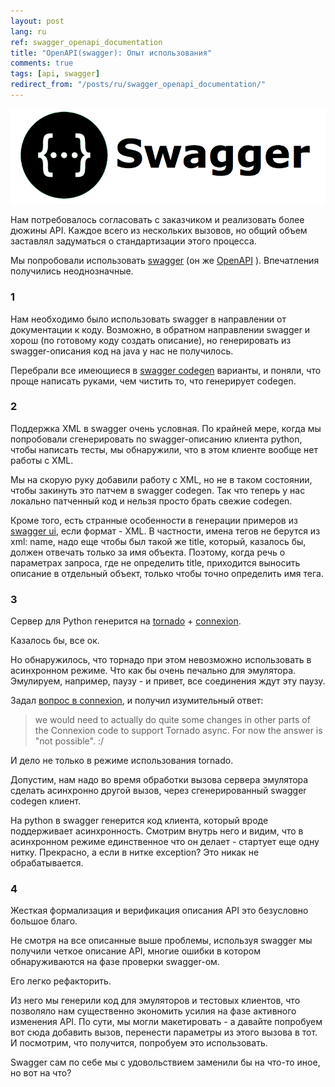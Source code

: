 ```yaml
---
layout: post
lang: ru
ref: swagger_openapi_documentation
title: "OpenAPI(swagger): Опыт использования"
comments: true
tags: [api, swagger]
redirect_from: "/posts/ru/swagger_openapi_documentation/"
---
```


![](/images/swagger.png)

Нам потребовалось согласовать с заказчиком и реализовать более дюжины API.
Каждое всего из нескольких вызовов, но общий объем заставлял задуматься о стандартизации этого процесса.

Мы попробовали использовать [swagger](http://swagger.io) (он же [OpenAPI](http://swagger.io/specification/) ).
Впечатления получились неоднозначные.

### 1
Нам необходимо было использовать swagger в направлении от документации к коду. Возможно, в обратном направлении
swagger и хорош (по готовому коду создать описание), но генерировать из swagger-описания код на java у нас не получилось.

Перебрали все имеющиеся в [swagger codegen](http://swagger.io/swagger-codegen/) варианты, и поняли, что проще написать
руками, чем чистить то, что генерирует codegen.

### 2
Поддержка XML в swagger очень условная. По крайней мере, когда мы попробовали сгенерировать по swagger-описанию
клиента python, чтобы написать тесты, мы обнаружили, что в этом клиенте вообще нет работы с XML.

Мы на скорую руку добавили работу с XML, но не в таком состоянии, чтобы закинуть это патчем в
swagger codegen.
Так что теперь у нас локально патченный код и нельзя просто брать свежие codegen.

Кроме того, есть странные особенности в генерации примеров из [swagger ui](http://swagger.io/swagger-ui/), если формат - XML.
В частности, имена тегов не берутся из xml: name, надо еще чтобы был такой же title, который, казалось бы,
должен отвечать только за имя объекта. Поэтому, когда речь о параметрах запроса, где не определить title,
приходится выносить описание в отдельный объект, только чтобы точно определить имя тега.

### 3
Сервер для Python генерится на [tornado](http://www.tornadoweb.org/en/stable/) +
[connexion](https://pypi.python.org/pypi/connexion).

Казалось бы, все ок.

Но обнаружилось, что торнадо при этом невозможно использовать в асинхронном режиме.
Что как бы очень печально для эмулятора. Эмулируем, например, паузу - и привет, все соединения ждут эту паузу.

Задал [вопрос в connexion](http://stackoverflow.com/questions/39172530/async-in-connexion-swagger-codegen-python-server-using-tornado/40628331#40628331),
и получил изумительный ответ:

> we would need to actually do quite some changes in other parts of the
> Connexion code to support Tornado async.
> For now the answer is "not possible". :/

И дело не только в режиме использования tornado.

Допустим, нам надо во время обработки вызова сервера эмулятора сделать асинхронно другой вызов, через
сгенерированный swagger codegen клиент.

На python в swagger генерится код клиента, который вроде поддерживает асинхронность.
Смотрим внутрь него и видим, что в асинхронном режиме единственное что он делает - стартует еще одну нитку.
Прекрасно, а если в нитке exception? Это никак не обрабатывается.

### 4
Жесткая формализация и верификация описания API это безусловно большое благо.

Не смотря на все описанные выше проблемы, используя swagger мы получили четкое описание API, многие ошибки в котором
обнаруживаются на фазе проверки swagger-ом.

Его легко рефакторить.

Из него мы генерили код для эмуляторов и тестовых клиентов, что позволяло нам существенно экономить усилия на фазе
активного изменения API.
По сути, мы могли макетировать - а давайте попробуем вот сюда добавить вызов, перенести параметры из этого вызова в тот.
И посмотрим, что получится, попробуем это использовать.

Swagger сам по себе мы с удовольствием заменили бы на что-то иное, но вот на что?


